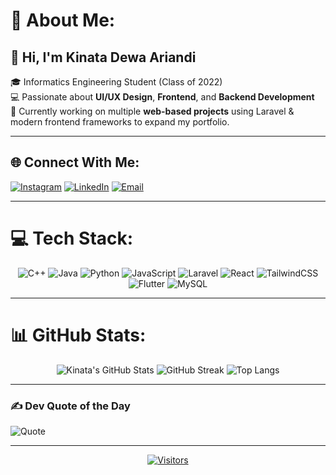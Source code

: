 # 💫 About Me:
## 👋 Hi, I'm **Kinata Dewa Ariandi**
🎓 Informatics Engineering Student (Class of 2022)  
💻 Passionate about **UI/UX Design**, **Frontend**, and **Backend Development**  
🚀 Currently working on multiple **web-based projects** using Laravel & modern frontend frameworks to expand my portfolio.  

---

## 🌐 Connect With Me:
[![Instagram](https://img.shields.io/badge/-Instagram-E4405F?style=for-the-badge&logo=instagram&logoColor=white)](https://instagram.com/dewaarnd)
[![LinkedIn](https://img.shields.io/badge/-LinkedIn-0077B5?style=for-the-badge&logo=linkedin&logoColor=white)](https://www.linkedin.com/in/kinata-dewa-ariandi-77729725a/)
[![Email](https://img.shields.io/badge/-Email-D14836?style=for-the-badge&logo=gmail&logoColor=white)](mailto:kinatadewaariandi@gmail.com)

---

# 💻 Tech Stack:
<div align="center">
  
![C++](https://img.shields.io/badge/C++-00599C?style=for-the-badge&logo=cplusplus&logoColor=white)
![Java](https://img.shields.io/badge/Java-ED8B00?style=for-the-badge&logo=openjdk&logoColor=white)
![Python](https://img.shields.io/badge/Python-3670A0?style=for-the-badge&logo=python&logoColor=ffdd54)
![JavaScript](https://img.shields.io/badge/JavaScript-323330?style=for-the-badge&logo=javascript&logoColor=F7DF1E)
![Laravel](https://img.shields.io/badge/Laravel-FF2D20?style=for-the-badge&logo=laravel&logoColor=white)
![React](https://img.shields.io/badge/React-20232A?style=for-the-badge&logo=react&logoColor=61DAFB)
![TailwindCSS](https://img.shields.io/badge/TailwindCSS-38B2AC?style=for-the-badge&logo=tailwind-css&logoColor=white)
![Flutter](https://img.shields.io/badge/Flutter-02569B?style=for-the-badge&logo=flutter&logoColor=white)
![MySQL](https://img.shields.io/badge/MySQL-4479A1?style=for-the-badge&logo=mysql&logoColor=white)

</div>

---

# 📊 GitHub Stats:
<div align="center">

![Kinata's GitHub Stats](https://github-readme-stats.vercel.app/api?username=KinataDewa&theme=tokyonight&hide_border=true&show_icons=true&count_private=true)
![GitHub Streak](https://nirzak-streak-stats.vercel.app/?user=KinataDewa&theme=tokyonight&hide_border=true)
![Top Langs](https://github-readme-stats.vercel.app/api/top-langs/?username=KinataDewa&theme=tokyonight&hide_border=true&layout=compact)

</div>

---

### ✍️ Dev Quote of the Day
![Quote](https://quotes-github-readme.vercel.app/api?type=horizontal&theme=radical)

---

<div align="center">

[![Visitors](https://visitcount.itsvg.in/api?id=KinataDewa&icon=5&color=6)](https://visitcount.itsvg.in)

</div>
